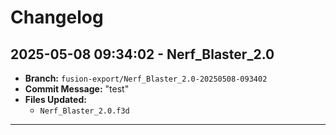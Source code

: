 # Changelog

## 2025-05-08 09:34:02 - Nerf_Blaster_2.0
- **Branch:** `fusion-export/Nerf_Blaster_2.0-20250508-093402`
- **Commit Message:** "test"
- **Files Updated:**
  - `Nerf_Blaster_2.0.f3d`

---

